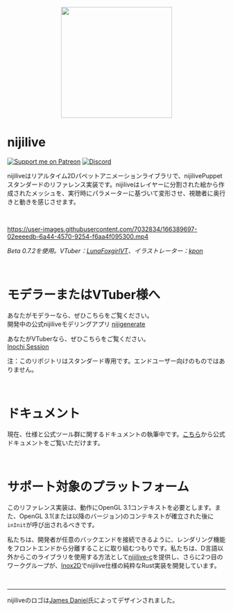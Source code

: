<p align="center">
  <img width="256" height="256" src="https://raw.githubusercontent.com/nijilive/branding/main/logo/logo_transparent_256.png">
</p>

# nijilive
[![Support me on Patreon](https://img.shields.io/endpoint.svg?url=https%3A%2F%2Fshieldsio-patreon.vercel.app%2Fapi%3Fusername%3Dclipsey%26type%3Dpatrons&style=for-the-badge)](https://patreon.com/clipsey)
[![Discord](https://img.shields.io/discord/855173611409506334?label=Community&logo=discord&logoColor=FFFFFF&style=for-the-badge)](https://discord.com/invite/abnxwN6r9v)

nijiliveはリアルタイム2Dパペットアニメーションライブラリで、nijilivePuppetスタンダードのリファレンス実装です。nijiliveはレイヤーに分割された絵から作成されたメッシュを、実行時にパラメーターに基づいて変形させ、視聴者に奥行きと動きを感じさせます。

&nbsp;

https://user-images.githubusercontent.com/7032834/166389697-02eeeedb-6a44-4570-9254-f6aa4f095300.mp4

*Beta 0.7.2を使用。VTuber：[LunaFoxgirlVT](https://twitter.com/LunaFoxgirlVT)、イラストレーター：[kpon](https://twitter.com/kawaiipony2)*

&nbsp;

# モデラーまたはVTuber様へ
あなたがモデラーなら、ぜひこちらをご覧ください。  
開発中の公式nijiliveモデリングアプリ [nijigenerate](https://github.com/nijigenerate/nijigenerate)  

あなたがVTuberなら、ぜひこちらをご覧ください。  
[Inochi Session](https://github.com/nijigenerate/nijiexpose)  

注：このリポジトリはスタンダード専用です。エンドユーザー向けのものではありません。

&nbsp;

# ドキュメント
現在、仕様と公式ツール群に関するドキュメントの執筆中です。[こちら](https://docs.github.com/nijigenerate)から公式ドキュメントをご覧いただけます。

&nbsp;

# サポート対象のプラットフォーム

このリファレンス実装は、動作にOpenGL 3.1コンテキストを必要とします。また、OpenGL 3.1(または以降のバージョン)のコンテキストが確立された後に`inInit`が呼び出されるべきです。

私たちは、開発者が任意のバックエンドを接続できるように、レンダリング機能をフロントエンドから分離することに取り組むつもりです。私たちは、D言語以外からこのライブラリを使用する方法として[nijilive-c](https://github.com/nijigenerate/nijilive-c)を提供し、さらに2つ目のワークグループが、[Inox2D](https://github.com/nijigenerate/inox2d)でnijilive仕様の純粋なRust実装を開発しています。

&nbsp;

---

nijiliveのロゴは[James Daniel](https://twitter.com/rakujira)氏によってデザインされました。
